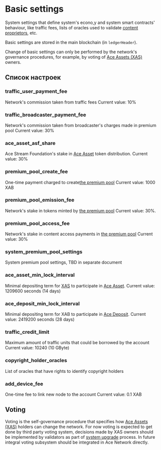 # Basic settings

System settings that define system's econo,y and system smart contracts' behaviour, like traffic fees, lists of oracles used to validate [content proprietors][1], etc.

Basic settings are stored in the main blockchain (in `ledgerHeader`).

Change of basic settings can only be performed by the network's governance procedures, for example, by voting of [Ace Assets (XAS)][6] owners.


## Список настроек

### traffic_user_payment_fee

Network's commission taken from traffic fees
Current value: 10%

### traffic_broadcaster_payment_fee
Network's commission taken from broadcaster's charges made in premium pool
Current value: 30%

### ace_asset_asf_share
Ace Stream Foundation's stake in [Ace Asset][2] token distribution.
Current value: 30%

### premium_pool_create_fee
One-time payment charged to create[the premium pool][5]
Current value: 1000 XAB

### premium_pool_emission_fee
Network's stake in tokens minted by [the premium pool][5]
Current value: 30%.

### premium_pool_access_fee
Network's stake in content access payments in [the premium pool][5]
Current value: 30%

### system_premium_pool_settings
System premium pool settings, TBD in separate document

### ace_asset_min_lock_interval
Minimal depositing term for [XAS][6] to participate in [Ace Asset][2].
Current value: 1209600 seconds (14 days)

### ace_deposit_min_lock_interval
Minimal depositing term for XAB to participate in [Ace Deposit][4].
Current value: 2419200 seconds (28 days)

### traffic_credit_limit
Maximum amount of traffic units that could be borrowed by the account
Current value: 10240 (10 GByte)

### copyright_holder_oracles
List of oracles that have rights to identify copyright holders

### add_device_fee
One-time fee to link new node to the account
Current value: 0.1 XAB


## Voting

Voting is the self-governance procedure that specifies how [Ace Assets (XAS)][6] holders can change the network. For now voting is expected to get done by third party voting system, decisions made by XAS owners should be implemented by validators as part of [system upgrade][3] process. In future integral voting subsystem should be integrated in Ace Network directly.



[1]: ../network-participants/copyright-holders.md
[2]: ../services/ace-asset.md
[3]: https://developers.stellar.org/docs/run-core-node/network-upgrades/
[4]: ../services/ace-deposit.md
[5]: ../services/premium-pool.md
[6]: ../system-tokens/ace-asset.md
